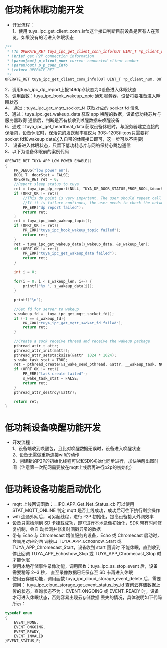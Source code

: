 # 低功耗休眠功能开发
* 开发流程：  
1、使用 tuya_ipc_get_client_conn_info这个接口判断目前设备是否有人在预览，如果没有的话进入休眠状态  

```C    
/**
 * \fn OPERATE_RET tuya_ipc_get_client_conn_info(OUT UINT_T *p_client_num, OUT CLIENT_CONNECT_INFO_S **p_p_conn_info)
 * \brief get P2P connection information
 * \param[out] p_client_num: current connected client number
 * \param[out] p_p_conn_info
 * \return OPERATE_RET
 */
OPERATE_RET tuya_ipc_get_client_conn_info(OUT UINT_T *p_client_num, OUT CLIENT_CONNECT_INFO_S **p_p_conn_info);  
```

2、调用tuya_ipc_dp_report上报149dp点状态为0设备进入休眠状态  
3、调用函数：tuya_ipc_book_wakeup_topic 通知服务器，设备将要准备进入睡眠状态  
4、 通过：tuya_ipc_get_mqtt_socket_fd 获取对应的 socket fd 信息  
5、通过：tuya_ipc_get_wakeup_data 获取 app 唤醒的数据，设备低功耗芯片与服务器取得
通信后，判断是否有接收到唤醒数据来唤醒设备  
6、通过：tuya_ipc_get_heartbeat_data 获取设备休眠时，与服务器建立连接的保活包，设备休眠时，保活包的发送频率建议为 30S~120S(liteos只需要将socket fd和wakeup data送入自带的休眠接口即可，这一步可以不需要)  
7、 设备进入休眠状态，只留下低功耗芯片与网络保持心跳包通信  
8、以下为设备休眠前的案例代码  
```C  
OPERATE_RET TUYA_APP_LOW_POWER_ENABLE()
{
    PR_DEBUG("low power en");
    BOOL_T  doorStat = FALSE;
    OPERATE_RET ret = 0;
    //Report sleep status to tuya
    ret = tuya_ipc_dp_report(NULL, TUYA_DP_DOOR_STATUS,PROP_BOOL,&doorStat,1);
    if (OPRT_OK != ret){
        //This dp point is very important. The user should repeat call the report interface until the report is successful when it is fail.
        //If it is failure continues, the user needs to check the network connection.
        PR_ERR("dp report failed");
        return ret;
    }
    ret = tuya_ipc_book_wakeup_topic();
    if (OPRT_OK != ret){
        PR_ERR("tuya_ipc_book_wakeup_topic failed");
        return ret;            
    }
    ret = tuya_ipc_get_wakeup_data(s_wakeup_data, &s_wakeup_len);
    if (OPRT_OK != ret){
        PR_ERR("tuya_ipc_get_wakeup_data failed");
        return ret;   
    }
    
    int i = 0;
    
    for(i = 0; i < s_wakeup_len; i++) {
        printf("%x ", s_wakeup_data[i]);
    }
    
    printf("\n");
    
    //Get fd for server to wakeup
    s_wakeup_fd =  tuya_ipc_get_mqtt_socket_fd();
    if (-1 == s_wakeup_fd){
        PR_ERR("tuya_ipc_get_mqtt_socket_fd failed");
        return ret; 
    }
    
    //Create a sock receive thread and receive the wakeup package
    pthread_attr_t attr;
    pthread_attr_init(&attr);
    pthread_attr_setstacksize(&attr, 1024 * 1024);
    s_wake_task_stat = TRUE;
    ret = pthread_create(&s_wake_send_pthread, &attr, __wakeup_task, NULL);
    if (OPRT_OK != ret){
        PR_ERR("task create failed");
        s_wake_task_stat = FALSE;
        return ret;
    }
    pthread_attr_destroy(&attr);
    
    return ret;
}

```
# 低功耗设备唤醒功能开发  
* 开发流程：  
1、设备端收到唤醒包，且比对唤醒数据无误时，设备进入唤醒状态  
2、设备无需做重新连接wifi的动作  
3、创建新的P2P的初始化线程可以和SDK初始化同步进行，加快唤醒出图时间（注意第一次配网需要放在mqtt上线后再进行p2p的初始化）  

# 低功耗设备功能启动优化  
* mqtt 上线回调函数：__IPC_APP_Get_Net_Status_cb 可以使用 STAT_MQTT_ONLINE
判定 mqtt 是否上线成功，成功后可往下执行剩余操作  
* wifi 连通外网后，可另起线程，进行 P2P 初始化，提高设备接入外网效率  
* 设备只需检测到 SD 卡挂载成功，即可进行本地录像初始化，SDK 带有时间修复机制，会自
动检测并修复时间戳异常的数据  
* 带有 Echo 与 Chromecast 增值服务的设备，Echo 或 Chromecast 启动时，会调用对应的回
调接口 TUYA_APP_Echoshow_Start 或 TUYA_APP_Chromecast_Start，设备收到 start 回调时
不能休眠，直到收到停止回调 TUYA_APP_Echoshow_Stop 或 TUYA_APP_Chromecast_Stop
时才能休眠  
*  使用本地存储事件录像功能，调用函数：tuya_ipc_ss_stop_event 后，设备需要稍等 2~3 秒，
直至录像数据已经保存至 SD 卡再进入休眠  
* 使用云存储功能，调用函数 tuya_ipc_cloud_storage_event_delete 后，需要调用：
tuya_ipc_cloud_storage_get_event_status_by_id 查询云存储数据上传的状态，查询状态不为：
EVENT_ONGOING 或 EVENT_READY 时，设备才可进入休眠状态，否则容易出现云存储数据
丢失的情况，具体说明如下代码所示：  
```C
typedef enum
{
    EVENT_NONE,
    EVENT_ONGOING,
    EVENT_READY,
    EVENT_INVALID
}EVENT_STATUS_E;
```
















